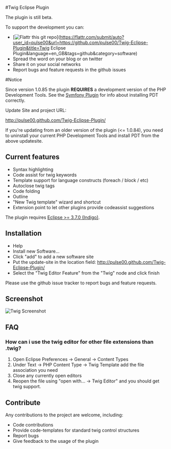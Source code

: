 #Twig Eclipse Plugin

The plugin is still beta.

To support the development you can:

* [![Flattr this git repo](http://api.flattr.com/button/flattr-badge-large.png)](https://flattr.com/submit/auto?user_id=pulse00&url=https://github.com/pulse00/Twig-Eclipse-Plugin&title=Twig Eclipse Plugin&language=en_GB&tags=github&category=software) 
* Spread the word on your blog or on twitter
* Share it on your social networks
* Report bugs and feature requests in the github issues


#Notice 

Since version 1.0.85 the plugin <span><b>REQUIRES</b></span> a development version of the PHP Development Tools. See the [Symfony Plugin](https://github.com/pulse00/Symfony-2-Eclipse-Plugin) for info about installing PDT correctly.

Update Site and project URL:

http://pulse00.github.com/Twig-Eclipse-Plugin/

If you're updating from an older version of the plugin (<= 1.0.84), you need to uninstall your current PHP Development Tools and install PDT from the above updatesite. 


## Current features

* Syntax highlighting
* Code assist for twig keywords
* Template support for language constructs (foreach / block / etc)
* Autoclose twig tags
* Code folding
* Outline
* "New Twig template" wizard and shortcut
* Extension point to let other plugins provide codeassist suggestions

The plugin requires [Eclipse >= 3.7.0 (Indigo)](http://www.eclipse.org/downloads/).


## Installation

* Help
* Install new Software...
* Click "add" to add a new software site
* Put the update-site in the location field: http://pulse00.github.com/Twig-Eclipse-Plugin/
* Select the "Twig Editor Feature" from the "Twig" node and click finish

Please use the github issue tracker to report bugs and feature requests.

## Screenshot

![Twig Screenshot](http://pulse00.github.com/Twig-Eclipse-Plugin/web/images/twig_shot.png)

## FAQ

### How can i use the twig editor for other file extensions than .twig?

1. Open Eclipse Preferences -> General -> Content Types
2. Under Text -> PHP Content Type -> Twig Template add the file association you need
3. Close any currently open editors
4. Reopen the file using "open with... -> Twig Editor" and you should get twig support.


## Contribute

Any contributions to the project are welcome, including:

* Code contributions
* Provide code-templates for standard twig control structures
* Report bugs
* Give feedback to the usage of the plugin